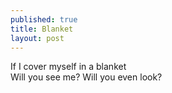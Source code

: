 ```yaml
---
published: true
title: Blanket
layout: post
---
```

If I cover myself in a blanket
<br/>
Will you see me? Will you even look?